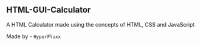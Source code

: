 ## HTML-GUI-Calculator
A HTML Calculator made using the concepts of HTML, CSS and JavaScript

Made by - `HyperFluxx`
